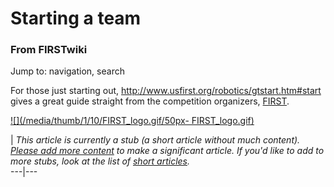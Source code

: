 # Starting a team

### From FIRSTwiki

Jump to: navigation, search

For those just starting out,
<http://www.usfirst.org/robotics/gtstart.htm#start> gives a great guide
straight from the competition organizers, [FIRST](/index.php/FIRST "FIRST" ).

[![](/media/thumb/1/10/FIRST_logo.gif/50px-
FIRST_logo.gif)](/index.php/Image:FIRST_logo.gif "" )

|  _This article is currently a stub (a short article without much content).
[Please add more
content](http://www.firstwiki.net/index.php?title=Starting_a_team&action=edit
"http://www.firstwiki.net/index.php?title=Starting_a_team&action=edit" ) to
make a significant article. If you'd like to add to more stubs, look at the
list of [short articles](/index.php/Special:Shortpages "Special:Shortpages"
)._  
---|---  
  
